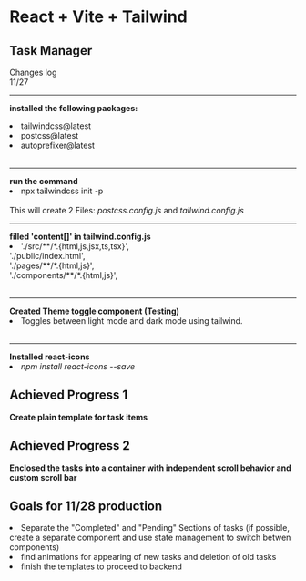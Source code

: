# React + Vite + Tailwind

## Task Manager

Changes log <br>
11/27 <br><hr>
<b> installed the following packages: </b>
<li>tailwindcss@latest</li>
<li>postcss@latest</li>
<li>autoprefixer@latest</li>
<br><hr>
<b> run the command </b>
<li>npx tailwindcss init -p</li><br>
This will create 2 Files: <i>postcss.config.js</i> and <i>tailwind.config.js</i>
<br><hr>
<b> filled 'content[]' in tailwind.config.js </b>
<li>    './src/**/*.{html,js,jsx,ts,tsx}', <br>
    './public/index.html', <br>
    './pages/**/*.{html,js}', <br>
    './components/**/*.{html,js}',</li>
<br><hr>
<b> Created Theme toggle component (Testing)</b>
<li> Toggles between light mode and dark mode using tailwind. </li>
<br><hr>
<b> Installed react-icons</b>
<li><i> npm install react-icons --save</i></li>

## Achieved Progress 1
<b> Create plain template for task items </b>

## Achieved Progress 2
<b> Enclosed the tasks into a container with independent scroll behavior and custom scroll bar </b>

## Goals for 11/28 production
<li> Separate the "Completed" and "Pending" Sections of tasks (if possible, create a separate component and use state management to switch betwen components)</li>
<li> find animations for appearing of new tasks and deletion of old tasks </li>
<li> finish the templates to proceed to backend </li>